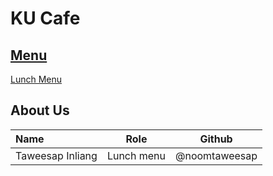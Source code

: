 # KU Cafe

## [Menu](Menu.md)

[Lunch Menu](Menu.md#Lunch)

## About Us


| Name      | Role      | Github          |
|:----------|-----------|-----------------|
| Taweesap Inliang | Lunch menu | @noomtaweesap |
